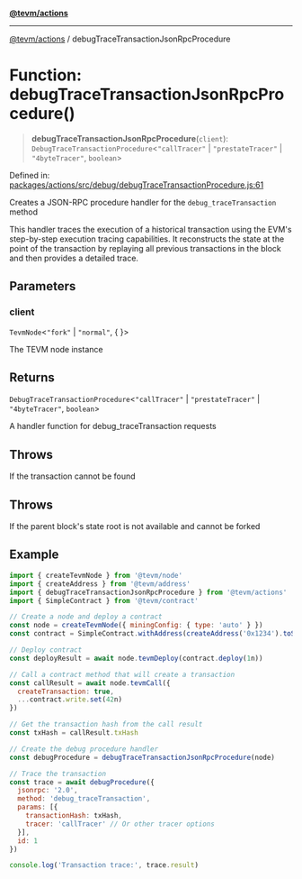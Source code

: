 [**@tevm/actions**](../README.md)

***

[@tevm/actions](../globals.md) / debugTraceTransactionJsonRpcProcedure

# Function: debugTraceTransactionJsonRpcProcedure()

> **debugTraceTransactionJsonRpcProcedure**(`client`): `DebugTraceTransactionProcedure`\<`"callTracer"` \| `"prestateTracer"` \| `"4byteTracer"`, `boolean`\>

Defined in: [packages/actions/src/debug/debugTraceTransactionProcedure.js:61](https://github.com/evmts/tevm-monorepo/blob/main/packages/actions/src/debug/debugTraceTransactionProcedure.js#L61)

Creates a JSON-RPC procedure handler for the `debug_traceTransaction` method

This handler traces the execution of a historical transaction using the EVM's step-by-step
execution tracing capabilities. It reconstructs the state at the point of the transaction
by replaying all previous transactions in the block and then provides a detailed trace.

## Parameters

### client

`TevmNode`\<`"fork"` \| `"normal"`, \{ \}\>

The TEVM node instance

## Returns

`DebugTraceTransactionProcedure`\<`"callTracer"` \| `"prestateTracer"` \| `"4byteTracer"`, `boolean`\>

A handler function for debug_traceTransaction requests

## Throws

If the transaction cannot be found

## Throws

If the parent block's state root is not available and cannot be forked

## Example

```javascript
import { createTevmNode } from '@tevm/node'
import { createAddress } from '@tevm/address'
import { debugTraceTransactionJsonRpcProcedure } from '@tevm/actions'
import { SimpleContract } from '@tevm/contract'

// Create a node and deploy a contract
const node = createTevmNode({ miningConfig: { type: 'auto' } })
const contract = SimpleContract.withAddress(createAddress('0x1234').toString())

// Deploy contract
const deployResult = await node.tevmDeploy(contract.deploy(1n))

// Call a contract method that will create a transaction
const callResult = await node.tevmCall({
  createTransaction: true,
  ...contract.write.set(42n)
})

// Get the transaction hash from the call result
const txHash = callResult.txHash

// Create the debug procedure handler
const debugProcedure = debugTraceTransactionJsonRpcProcedure(node)

// Trace the transaction
const trace = await debugProcedure({
  jsonrpc: '2.0',
  method: 'debug_traceTransaction',
  params: [{
    transactionHash: txHash,
    tracer: 'callTracer' // Or other tracer options
  }],
  id: 1
})

console.log('Transaction trace:', trace.result)
```
